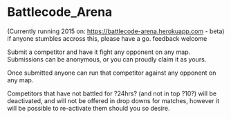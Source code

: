 # Battlecode_Arena

(Currently running 2015 on: https://battlecode-arena.herokuapp.com - beta)
if anyone stumbles accross this, please have a go. feedback welcome

Submit a competitor and have it fight any opponent on any map. 
Submissions can be anonymous, or you can proudly claim it as yours.

Once submitted anyone can run that competitor against any opponent on any map. 

Competitors that have not battled for ?24hrs? (and not in top ?10?) will be deactivated, and will not be offered in drop downs for matches, however it will be possible to re-activate them should you so desire.
